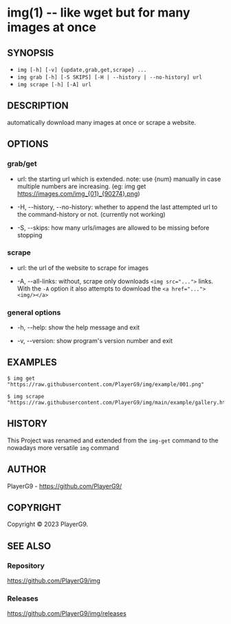 img(1) -- like wget but for many images at once
=============================================

## SYNOPSIS

- `img [-h] [-v] {update,grab,get,scrape} ...`
- `img grab [-h] [-S SKIPS] [-H | --history | --no-history] url`
- `img scrape [-h] [-A] url`

## DESCRIPTION

automatically download many images at once or scrape a website.

## OPTIONS

### grab/get

* url:
the starting url which is extended.
note: use {num} manually in case multiple numbers are increasing.
(eg: img get https://images.com/img_{01}_{90274}.png)

* -H, --history, --no-history:
whether to append the last attempted url to the command-history or not.
  (currently not working)

* -S, --skips:
how many urls/images are allowed to be missing before stopping

### scrape

* url:
the url of the website to scrape for images

* -A, --all-links:
without, scrape only downloads `<img src="...">` links.
With the `-A` option it also attempts to download the `<a href="..."><img/></a>`

### general options

* -h, --help:
show the help message and exit

* -v, --version:
show program's version number and exit

## EXAMPLES

    $ img get "https://raw.githubusercontent.com/PlayerG9/img/example/001.png"

    $ img scrape "https://raw.githubusercontent.com/PlayerG9/img/main/example/gallery.html"

<!--
## SYNTAX

## ENVIRONMENT

## RETURN VALUES

## STANDARDS

## SECURITY CONSIDERATIONS

## BUGS
-->

## HISTORY

This Project was renamed and extended from the `img-get` command to the nowadays more versatile `img` command

## AUTHOR

PlayerG9 - https://github.com/PlayerG9/

## COPYRIGHT

Copyright © 2023 PlayerG9.

## SEE ALSO

### Repository

https://github.com/PlayerG9/img

### Releases

https://github.com/PlayerG9/img/releases
